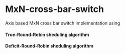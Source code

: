 # MxN-cross-bar-switch
Axis based MxN cross bar switch implementation using
#### True-Round-Robin sheduling algorithm
#### Deficit-Round-Robin sheduling algorithm
